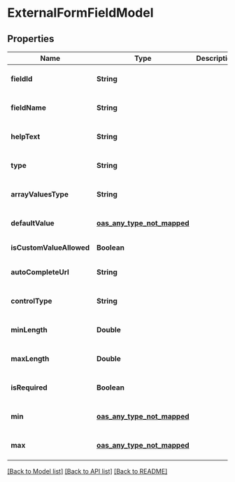 # ExternalFormFieldModel
## Properties

| Name | Type | Description | Notes |
|------------ | ------------- | ------------- | -------------|
| **fieldId** | **String** |  | [optional] [default to null] |
| **fieldName** | **String** |  | [optional] [default to null] |
| **helpText** | **String** |  | [optional] [default to null] |
| **type** | **String** |  | [optional] [default to null] |
| **arrayValuesType** | **String** |  | [optional] [default to null] |
| **defaultValue** | [**oas_any_type_not_mapped**](.md) |  | [optional] [default to null] |
| **isCustomValueAllowed** | **Boolean** |  | [default to null] |
| **autoCompleteUrl** | **String** |  | [optional] [default to null] |
| **controlType** | **String** |  | [optional] [default to null] |
| **minLength** | **Double** |  | [optional] [default to null] |
| **maxLength** | **Double** |  | [optional] [default to null] |
| **isRequired** | **Boolean** |  | [optional] [default to null] |
| **min** | [**oas_any_type_not_mapped**](.md) |  | [optional] [default to null] |
| **max** | [**oas_any_type_not_mapped**](.md) |  | [optional] [default to null] |

[[Back to Model list]](../README.md#documentation-for-models) [[Back to API list]](../README.md#documentation-for-api-endpoints) [[Back to README]](../README.md)

